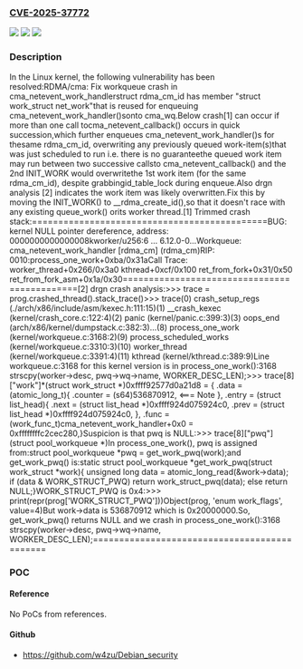 ### [CVE-2025-37772](https://cve.mitre.org/cgi-bin/cvename.cgi?name=CVE-2025-37772)
![](https://img.shields.io/static/v1?label=Product&message=Linux&color=blue)
![](https://img.shields.io/static/v1?label=Version&message=925d046e7e52c71c3531199ce137e141807ef740%3C%2051003b2c872c63d28bcf5fbcc52cf7b05615f7b7%20&color=brighgreen)
![](https://img.shields.io/static/v1?label=Vulnerability&message=n%2Fa&color=brighgreen)

### Description

In the Linux kernel, the following vulnerability has been resolved:RDMA/cma: Fix workqueue crash in cma_netevent_work_handlerstruct rdma_cm_id has member "struct work_struct net_work"that is reused for enqueuing cma_netevent_work_handler()sonto cma_wq.Below crash[1] can occur if more than one call tocma_netevent_callback() occurs in quick succession,which further enqueues cma_netevent_work_handler()s for thesame rdma_cm_id, overwriting any previously queued work-item(s)that was just scheduled to run i.e. there is no guaranteethe queued work item may run between two successive callsto cma_netevent_callback() and the 2nd INIT_WORK would overwritethe 1st work item (for the same rdma_cm_id), despite grabbingid_table_lock during enqueue.Also drgn analysis [2] indicates the work item was likely overwritten.Fix this by moving the INIT_WORK() to __rdma_create_id(),so that it doesn't race with any existing queue_work() orits worker thread.[1] Trimmed crash stack:=============================================BUG: kernel NULL pointer dereference, address: 0000000000000008kworker/u256:6 ... 6.12.0-0...Workqueue:  cma_netevent_work_handler [rdma_cm] (rdma_cm)RIP: 0010:process_one_work+0xba/0x31aCall Trace: worker_thread+0x266/0x3a0 kthread+0xcf/0x100 ret_from_fork+0x31/0x50 ret_from_fork_asm+0x1a/0x30=============================================[2] drgn crash analysis:>>> trace = prog.crashed_thread().stack_trace()>>> trace(0)  crash_setup_regs (./arch/x86/include/asm/kexec.h:111:15)(1)  __crash_kexec (kernel/crash_core.c:122:4)(2)  panic (kernel/panic.c:399:3)(3)  oops_end (arch/x86/kernel/dumpstack.c:382:3)...(8)  process_one_work (kernel/workqueue.c:3168:2)(9)  process_scheduled_works (kernel/workqueue.c:3310:3)(10) worker_thread (kernel/workqueue.c:3391:4)(11) kthread (kernel/kthread.c:389:9)Line workqueue.c:3168 for this kernel version is in process_one_work():3168	strscpy(worker->desc, pwq->wq->name, WORKER_DESC_LEN);>>> trace[8]["work"]*(struct work_struct *)0xffff92577d0a21d8 = {	.data = (atomic_long_t){		.counter = (s64)536870912,    <=== Note	},	.entry = (struct list_head){		.next = (struct list_head *)0xffff924d075924c0,		.prev = (struct list_head *)0xffff924d075924c0,	},	.func = (work_func_t)cma_netevent_work_handler+0x0 = 0xffffffffc2cec280,}Suspicion is that pwq is NULL:>>> trace[8]["pwq"](struct pool_workqueue *)<absent>In process_one_work(), pwq is assigned from:struct pool_workqueue *pwq = get_work_pwq(work);and get_work_pwq() is:static struct pool_workqueue *get_work_pwq(struct work_struct *work){ 	unsigned long data = atomic_long_read(&work->data); 	if (data & WORK_STRUCT_PWQ) 		return work_struct_pwq(data); 	else 		return NULL;}WORK_STRUCT_PWQ is 0x4:>>> print(repr(prog['WORK_STRUCT_PWQ']))Object(prog, 'enum work_flags', value=4)But work->data is 536870912 which is 0x20000000.So, get_work_pwq() returns NULL and we crash in process_one_work():3168	strscpy(worker->desc, pwq->wq->name, WORKER_DESC_LEN);=============================================

### POC

#### Reference
No PoCs from references.

#### Github
- https://github.com/w4zu/Debian_security

